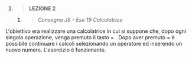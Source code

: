 2. > **LEZIONE 2**
     1. > *Consegna JS - Ese 19 Calcolatrice*
     
L'obiettivo era realizzare una calcolatrice in cui si suppone che, dopo ogni singola operazione, venga premuto il tasto = . 
Dopo aver premuto = è possibile continuare i calcoli selezionando un operatore ed inserendo un nuovo numero.
L'esercizio è funzionante.
